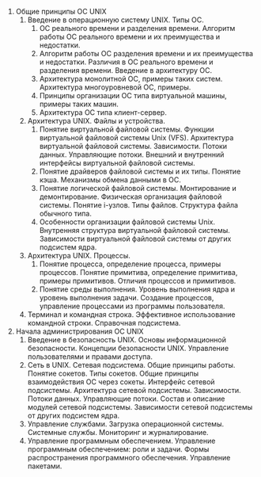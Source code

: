 1. Общие принципы ОС UNIX
    1. Введение в операционную систему UNIX. Типы ОС.
        1. ОС реального времени и разделения времени. Алгоритм работы
           ОС реального времени и их преимущества и недостатки.
        2. Алгоритм работы ОС разделения времени и их преимущества и
           недостатки. Различия в ОС реального времени и разделения
           времени. Введение в архитектуру ОС.
        3. Архитектура монолитной ОС, примеры таких
           систем. Архитектура многоуровневой ОС, примеры.
        4. Принципы организации ОС типа виртуальной машины, примеры
           таких машин.
        5. Архитектура ОС типа клиент-сервер.
    2. Архитектура UNIX. Файлы и устройства.
    	 1. Понятие виртуальной файловой системы. Функции виртуальной
            файловой системы Unix (VFS). Архитектура виртуальной
            файловой системы. Зависимости. Потоки данных. Управляющие
            потоки. Внешний и внутренний интерфейсы виртуальной
            файловой системы.
    	 2. Понятие драйверов файловой системы и их типы. Понятие
            кэша. Механизмы обмена данными в ОС.
    	 3. Понятие логической файловой системы. Монтирование и
            демонтирование. Физическая организация файловой
            системы. Понятие i-узлов. Типы файлов. Структура файла
            обычного типа.
    	 4. Особенности организации файловой системы Unix. Внутренняя
            структура виртуальной файловой системы. Зависимости
            виртуальной файловой системы от других подсистем ядра.
    3.  Архитектура UNIX. Процессы.
        1.  Понятие процесса, определение процесса, примеры
            процессов. Понятие примитива, определение примитива,
            примеры примитивов. Отличия процессов и примитивов.
        2. Понятие среды выполнения. Уровень выполнения ядра и уровень
           выполнения задачи. Создание процессов, управление
           процессами из программы пользователя.
    4. Терминал и командная строка. Эффективное использование
       командной строки. Справочная подсистема.
2.  Начала администрирования ОС UNIX
    1.  Введение в безопасность UNIX. Основы информационной
        безопасности. Концепции безопасности UNIX. Управление
        пользователями и правами доступа.
    2.  Сеть в UNIX. Сетевая подсистема. Общие принципы
        работы. Понятие сокетов. Типы сокетов. Общие принципы
        взаимодействия ОС через сокеты. Интерфейс сетевой
        подсистемы. Архитектура сетевой
        подсистемы. Зависимости. Потоки данных. Управляющие
        потоки. Состав и описание модулей сетевой
        подсистемы. Зависимости сетевой подсистемы от других подсистем
        ядра.
    3.  Управление службами. Загрузка операционной системы. Системные
        службы. Мониторинг и журналирование.
    4.  Управление программным обеспечением. Управление программным
        обеспечением: роли и задачи. Формы распространения
        программного обеспечения. Управление пакетами.
